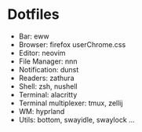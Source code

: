 # Dotfiles
- Bar: eww
- Browser: firefox userChrome.css
- Editor: neovim
- File Manager: nnn
- Notification: dunst
- Readers: zathura
- Shell: zsh, nushell
- Terminal: alacritty
- Terminal multiplexer: tmux, zellij
- WM: hyprland
- Utils: bottom, swayidle, swaylock ...

